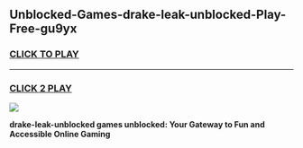 
## Unblocked-Games-drake-leak-unblocked-Play-Free-gu9yx
<h3>
<a href="https://premium76.site?title=drake-leak-unblocked&ref=21A">CLICK TO PLAY</a></h3>
<hr>

<h3>
<a href="https://premium76.site?title=drake-leak-unblocked&ref=21A">CLICK 2 PLAY</a>
  
</h3>

<a href="https://premium76.site?title=drake-leak-unblocked&ref=21A"><img src="https://clearcache.store/games.png"></a>


**drake-leak-unblocked games unblocked: Your Gateway to Fun and Accessible Online Gaming**
